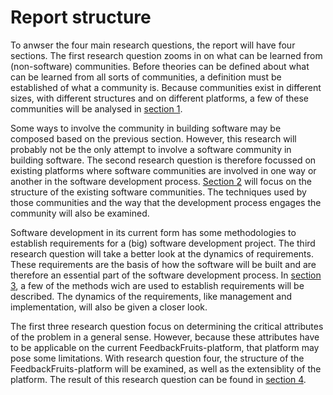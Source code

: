 # Report structure
To anwser the four main research questions, the report will have four sections. The first research question zooms in on what can be learned from (non-software) communities. Before theories can be defined about what can be learned from all sorts of communities, a definition must be established of what a community is. Because communities exist in different sizes, with different structures and on different platforms, a few of these communities will be analysed in [section 1](../communities.md).

Some ways to involve the community in building software may be composed based on the previous section. However, this research will probably not be the only attempt to involve a software community in building software.
The second research question is therefore focussed on existing platforms where software communities are involved in one way or another in the software development process.
[Section 2](../software-ecosystems.md) will focus on the structure of the existing software communities. The techniques used by those communities and the way that the development process engages the community will also be examined.

Software development in its current form has some methodologies to establish requirements for a (big) software development project.
The third research question will take a better look at the dynamics of requirements. These requirements are the basis of how the software will be built and are therefore an essential part of the software development process.
In [section 3](../requirements/README.md), a few of the methods wich are used to establish requirements will be described.
The dynamics of the requirements, like management and implementation, will also be given a closer look.

The first three research question focus on determining the critical attributes of the problem in a general sense. However, because these attributes have to be applicable on the current FeedbackFruits-platform, that platform may pose some limitations. With research question four, the structure of the FeedbackFruits-platform will be examined, as well as the extensiblity of the platform. The result of this research question can be found in [section 4](../feedbackfruits/README.md).
